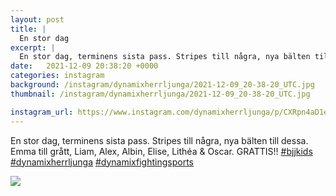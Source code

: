 ```yaml
---
layout: post
title: |
  En stor dag
excerpt: |
  En stor dag, terminens sista pass. Stripes till några, nya bälten till dessa. Emma till grått, Liam, Alex, Albin, Elise, Lithéa & Oscar. GRATTIS!!   
date:   2021-12-09 20:38:20 +0000
categories: instagram
background: /instagram/dynamixherrljunga/2021-12-09_20-38-20_UTC.jpg
thumbnail: /instagram/dynamixherrljunga/2021-12-09_20-38-20_UTC.jpg

instagram_url: https://www.instagram.com/dynamixherrljunga/p/CXRpn4aD1ee
---
```

En stor dag, terminens sista pass. Stripes till några, nya bälten till dessa. Emma till grått, Liam, Alex, Albin, Elise, Lithéa & Oscar. GRATTIS!! [#bjjkids](https://www.instagram.com/explore/tags/bjjkids/) [#dynamixherrljunga](https://www.instagram.com/explore/tags/dynamixherrljunga/) [#dynamixfightingsports](https://www.instagram.com/explore/tags/dynamixfightingsports/)



<img src='/www-dynamix-herrljunga/instagram/dynamixherrljunga/2021-12-09_20-38-20_UTC.jpg' class='img-fluid' />

